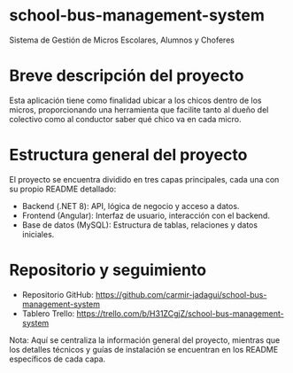 # school-bus-management-system
Sistema de Gestión de Micros Escolares, Alumnos y Choferes


# Breve descripción del proyecto
Esta aplicación tiene como finalidad ubicar a los chicos dentro de los micros, proporcionando una herramienta que facilite tanto al dueño del colectivo como al conductor saber qué chico va en cada micro.


# Estructura general del proyecto
El proyecto se encuentra dividido en tres capas principales, cada una con su propio README detallado:
- Backend (.NET 8): API, lógica de negocio y acceso a datos.
- Frontend (Angular): Interfaz de usuario, interacción con el backend.
- Base de datos (MySQL): Estructura de tablas, relaciones y datos iniciales.


# Repositorio y seguimiento
- Repositorio GitHub: https://github.com/carmir-jadagui/school-bus-management-system
- Tablero Trello: https://trello.com/b/H31ZCgjZ/school-bus-management-system


Nota: Aquí se centraliza la información general del proyecto, mientras que los detalles técnicos y guías de instalación se encuentran en los README específicos de cada capa.